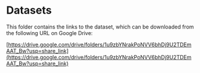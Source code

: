 # Datasets

This folder contains the links to the dataset, which can be downloaded from the following URL on Google Drive:

[https://drive.google.com/drive/folders/1u9zbYNrakPoNVV6bhDj9U2TDEmAAT_Bw?usp=share_link](https://drive.google.com/drive/folders/1u9zbYNrakPoNVV6bhDj9U2TDEmAAT_Bw?usp=share_link)
